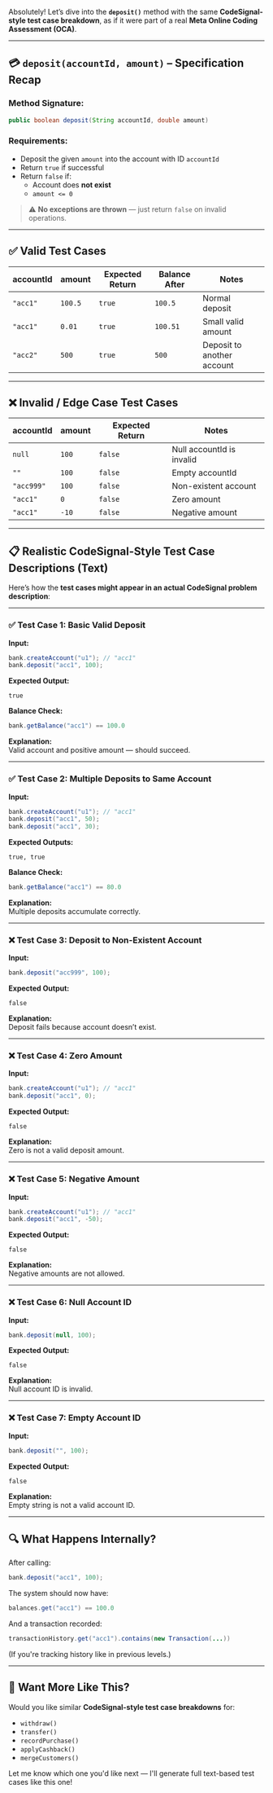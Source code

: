 Absolutely! Let’s dive into the **`deposit()`** method with the same **CodeSignal-style test case breakdown**, as if it were part of a real **Meta Online Coding Assessment (OCA)**.

---

## 💳 `deposit(accountId, amount)` – Specification Recap

### Method Signature:
```java
public boolean deposit(String accountId, double amount)
```

### Requirements:
- Deposit the given `amount` into the account with ID `accountId`
- Return `true` if successful
- Return `false` if:
  - Account does **not exist**
  - `amount <= 0`

> ⚠️ **No exceptions are thrown** — just return `false` on invalid operations.

---

## ✅ Valid Test Cases

| accountId | amount | Expected Return | Balance After | Notes |
|-----------|--------|------------------|----------------|-------|
| `"acc1"`  | `100.5` | `true`          | `100.5`        | Normal deposit |
| `"acc1"`  | `0.01`  | `true`          | `100.51`       | Small valid amount |
| `"acc2"`  | `500`   | `true`          | `500`          | Deposit to another account |

---

## ❌ Invalid / Edge Case Test Cases

| accountId | amount | Expected Return | Notes |
|-----------|--------|------------------|-------|
| `null`     | `100`    | `false` | Null accountId is invalid |
| `""`         | `100`    | `false` | Empty accountId |
| `"acc999"`   | `100`    | `false` | Non-existent account |
| `"acc1"`     | `0`      | `false` | Zero amount |
| `"acc1"`     | `-10`    | `false` | Negative amount |

---

## 📋 Realistic CodeSignal-Style Test Case Descriptions (Text)

Here’s how the **test cases might appear in an actual CodeSignal problem description**:

---

### ✅ Test Case 1: Basic Valid Deposit

**Input:**
```java
bank.createAccount("u1"); // "acc1"
bank.deposit("acc1", 100);
```

**Expected Output:**
```
true
```

**Balance Check:**
```java
bank.getBalance("acc1") == 100.0
```

**Explanation:**  
Valid account and positive amount — should succeed.

---

### ✅ Test Case 2: Multiple Deposits to Same Account

**Input:**
```java
bank.createAccount("u1"); // "acc1"
bank.deposit("acc1", 50);
bank.deposit("acc1", 30);
```

**Expected Outputs:**
```
true, true
```

**Balance Check:**
```java
bank.getBalance("acc1") == 80.0
```

**Explanation:**  
Multiple deposits accumulate correctly.

---

### ❌ Test Case 3: Deposit to Non-Existent Account

**Input:**
```java
bank.deposit("acc999", 100);
```

**Expected Output:**
```
false
```

**Explanation:**  
Deposit fails because account doesn’t exist.

---

### ❌ Test Case 4: Zero Amount

**Input:**
```java
bank.createAccount("u1"); // "acc1"
bank.deposit("acc1", 0);
```

**Expected Output:**
```
false
```

**Explanation:**  
Zero is not a valid deposit amount.

---

### ❌ Test Case 5: Negative Amount

**Input:**
```java
bank.createAccount("u1"); // "acc1"
bank.deposit("acc1", -50);
```

**Expected Output:**
```
false
```

**Explanation:**  
Negative amounts are not allowed.

---

### ❌ Test Case 6: Null Account ID

**Input:**
```java
bank.deposit(null, 100);
```

**Expected Output:**
```
false
```

**Explanation:**  
Null account ID is invalid.

---

### ❌ Test Case 7: Empty Account ID

**Input:**
```java
bank.deposit("", 100);
```

**Expected Output:**
```
false
```

**Explanation:**  
Empty string is not a valid account ID.

---

## 🔍 What Happens Internally?

After calling:

```java
bank.deposit("acc1", 100);
```

The system should now have:

```java
balances.get("acc1") == 100.0
```

And a transaction recorded:

```java
transactionHistory.get("acc1").contains(new Transaction(...))
```

(If you're tracking history like in previous levels.)

---

## 🧪 Want More Like This?

Would you like similar **CodeSignal-style test case breakdowns** for:
- `withdraw()`
- `transfer()`
- `recordPurchase()`
- `applyCashback()`
- `mergeCustomers()`

Let me know which one you'd like next — I'll generate full text-based test cases like this one!
